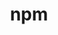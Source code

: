 ---
blog: https://blog.npmjs.com/
facebook: https://www.facebook.com/blah
github: npm
logohandle: npmjs
sort: npmjs
title: npm
twitter: npmjs
website: https://www.npmjs.com/
wikipedia: https://en.wikipedia.org/wiki/Npm_(software)
---
